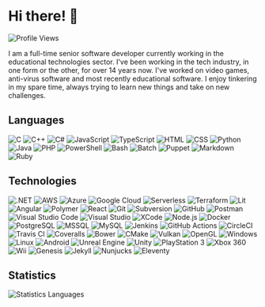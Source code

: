 # Hi there! 👋

![Profile Views]

I am a full-time senior software developer currently working in the educational
technologies sector. I've been working in the tech industry, in one form or the
other, for over 14 years now. I've worked on video games, anti-virus software
and most recently educational software. I enjoy tinkering in my spare time,
always trying to learn new things and take on new challenges.

## Languages

![C] ![C++] ![C#] ![JavaScript] ![TypeScript] ![HTML] ![CSS] ![Python] ![Java]
![PHP] ![PowerShell] ![Bash] ![Batch] ![Puppet] ![Markdown] ![Ruby]

## Technologies

![.NET] ![AWS] ![Azure] ![Google Cloud] ![Serverless] ![Terraform] ![Lit]
![Angular] ![Polymer] ![React] ![Git] ![Subversion] ![GitHub] ![Postman]
![Visual Studio Code] ![Visual Studio] ![XCode] ![Node.js] ![Docker]
![PostgreSQL] ![MSSQL] ![MySQL] ![Jenkins] ![GitHub Actions] ![CircleCI]
![Travis CI] ![Coveralls] ![Bower] ![CMake] ![Vulkan] ![OpenGL] ![Windows]
![Linux] ![Android] ![Unreal Engine] ![Unity] ![PlayStation 3] ![Xbox 360]
![Wii] ![Genesis] ![Jekyll] ![Nunjucks] ![Eleventy]

## Statistics

![Statistics Languages]

<!-- external links -->
[Profile Views]: https://komarev.com/ghpvc/?username=devpow112&label=Profile%20Views "Profile Views"
[C]: https://img.shields.io/badge/-C-A8B9CC?logo=C&logoColor=white "C"
[C++]: https://img.shields.io/badge/-C++-00599C?logo=C%2b%2b&logoColor=white "C++"
[C#]: https://img.shields.io/badge/-C%23-239120?logo=C-Sharp&logoColor=white "C#"
[JavaScript]: https://img.shields.io/badge/-JavaScript-F7DF1E?logo=JavaScript&logoColor=black "JavaScript"
[TypeScript]: https://img.shields.io/badge/-TypeScript-3178C6?logo=TypeScript&logoColor=white "TypeScript"
[Python]: https://img.shields.io/badge/-Python-3776AB?logo=Python&logoColor=white "Python"
[Java]: https://img.shields.io/badge/-Java-007396?logo=Java&logoColor=white "Java"
[PHP]: https://img.shields.io/badge/-PHP-777BB4?logo=PHP&logoColor=white "PHP"
[HTML]: https://img.shields.io/badge/-HTML-E34F26?logo=HTML5&logoColor=white "HTML"
[CSS]: https://img.shields.io/badge/-CSS-1572B6?logo=CSS3&logoColor=white "CSS"
[PowerShell]: https://img.shields.io/badge/-PowerShell-5391FE?logo=PowerShell&logoColor=white "PowerShell"
[Bash]: https://img.shields.io/badge/-Bash-4EAA25?logo=GNU-Bash&logoColor=white "Bash"
[Markdown]: https://img.shields.io/badge/-Markdown-000000?logo=Markdown&logoColor=white "Markdown"
[.NET]: https://img.shields.io/badge/-.NET-512BD4?logo=.NET&logoColor=white ".NET"
[AWS]: https://img.shields.io/badge/-AWS-232F3E?logo=amazonwebservices&logoColor=white "AWS"
[Azure]: https://img.shields.io/badge/-Azure-0089D6?logo=Microsoft-Azure&logoColor=white "Azure"
[Google Cloud]: https://img.shields.io/badge/-Google%20Cloud-4285F4?logo=Google-Cloud&logoColor=white "Google Cloud"
[Terraform]: https://img.shields.io/badge/-Terraform-623CE4?logo=Terraform&logoColor=white "Terraform"
[Git]: https://img.shields.io/badge/-Git-F05032?logo=Git&logoColor=white "Git"
[Subversion]: https://img.shields.io/badge/-Subversion-809CC9?logo=Subversion&logoColor=white "Subversion"
[Visual Studio]: https://img.shields.io/badge/-Visual%20Studio-512BD4?logo=Visual-Studio&logoColor=white "Visual Studio"
[Visual Studio Code]: https://img.shields.io/badge/-Visual%20Studio%20Code-007ACC?logo=Visual-Studio-Code&logoColor=white "Visual Studio Code"
[XCode]: https://img.shields.io/badge/-XCode-147EFB?logo=XCode&logoColor=white "XCode"
[CMake]: https://img.shields.io/badge/-CMake-064F8C?logo=CMake&logoColor=white "CMake"
[Docker]: https://img.shields.io/badge/-Docker-2496ED?logo=Docker&logoColor=white "Docker"
[MSSQL]: https://img.shields.io/badge/-MSSQL-CC2927?logo=Microsoft-SQL-Server&logoColor=white "MSSQL"
[MySQL]: https://img.shields.io/badge/-MySQL-4479A1?logo=MySQL&logoColor=white "MySQL"
[PostgreSQL]: https://img.shields.io/badge/-PostgreSQL-336791?logo=PostgreSQL&logoColor=white "PostgreSQL"
[Angular]: https://img.shields.io/badge/-Angular-E23237?logo=Angular&logoColor=white "Angular"
[Vulkan]: https://img.shields.io/badge/-Vulkan-AC162C?logo=Vulkan&logoColor=white "Vulkan"
[PlayStation 3]: https://img.shields.io/badge/-PlayStation%203-003791?logo=PlayStation&logoColor=white "PlayStation 3"
[Xbox 360]: https://img.shields.io/badge/-Xbox%20360-107C10?logo=Xbox&logoColor=white "Xbox 360"
[Wii]: https://img.shields.io/badge/-Wii-8B8B8B?logo=Wii&logoColor=white "Wii"
[Android]: https://img.shields.io/badge/-Android-3DDC84?logo=Android&logoColor=white "Android"
[Windows]: https://img.shields.io/badge/-Windows-0078D6?logo=Windows&logoColor=white "Windows"
[Linux]: https://img.shields.io/badge/-Linux-FCC624?logo=Linux&logoColor=black "Linux"
[Genesis]: https://img.shields.io/badge/-Genesis-0089CF?logo=Sega&logoColor=white "Genesis"
[OpenGL]: https://img.shields.io/badge/-OpenGL-5586A4?logo=OpenGL&logoColor=white "OpenGL"
[Serverless]: https://img.shields.io/badge/-Serverless-FD5750?logo=Serverless&logoColor=white "Serverless"
[Unreal Engine]: https://img.shields.io/badge/-Unreal%20Engine-313131?logo=Unreal-Engine&logoColor=white "Unreal Engine"
[Unity]: https://img.shields.io/badge/-Unity-000000?logo=Unity&logoColor=white "Unity"
[GitHub Actions]: https://img.shields.io/badge/-GitHub%20Actions-2088FF?logo=GitHub-Actions&logoColor=white "GitHub Actions"
[CircleCI]: https://img.shields.io/badge/-CircleCI-343434?logo=CircleCI&logoColor=white "CircleCI"
[Travis CI]: https://img.shields.io/badge/-Travis%20CI-3EAAAF?logo=Travis-CI&logoColor=white "Travis CI"
[Jenkins]: https://img.shields.io/badge/-Jenkins-D24939?logo=Jenkins&logoColor=white "Jenkins"
[Coveralls]: https://img.shields.io/badge/-Coveralls-3F5767?logo=Coveralls&logoColor=white "Coveralls"
[Node.js]: https://img.shields.io/badge/-Node.js-339933?logo=Node.js&logoColor=white "Node.js"
[Batch]: https://img.shields.io/badge/-Batch-4D4D4D?logo=Windows-Terminal&logoColor=white "Batch"
[Puppet]: https://img.shields.io/badge/-Puppet-FFAE1A?logo=Puppet&logoColor=black "Puppet"
[Polymer]: https://img.shields.io/badge/-Polymer-FF4470?logo=Polymer-Project&logoColor=white "Polymer"
[React]: https://img.shields.io/badge/-React-61DAFB?logo=React&logoColor=black "React"
[Bower]: https://img.shields.io/badge/-Bower-EF5734?logo=Bower&logoColor=white "Bower"
[GitHub]: https://img.shields.io/badge/-GitHub-000000?logo=GitHub&logoColor=white "GitHub"
[Jekyll]: https://img.shields.io/badge/-Jekyll-CC0000?logo=Jekyll&logoColor=white "Jekyll"
[Postman]: https://img.shields.io/badge/-Postman-FF6C37?logo=Postman&logoColor=white "Postman"
[Lit]: https://img.shields.io/badge/-Lit-324FFF?logo=Lit&logoColor=white "Lit"
[Ruby]: https://img.shields.io/badge/-Ruby-CC342D?logo=Ruby&logoColor=white "Ruby"
[Nunjucks]: https://img.shields.io/badge/-Nunjucks-1C4913?logo=Nunjucks&logoColor=white "Nunjucks"
[Eleventy]: https://img.shields.io/badge/-Eleventy-222222?logo=Eleventy&logoColor=white "Eleventy"
[Statistics Languages]: https://github-readme-stats.vercel.app/api/top-langs?username=devpow112&hide_border=true&layout=compact&langs_count=6&theme=github_dark
